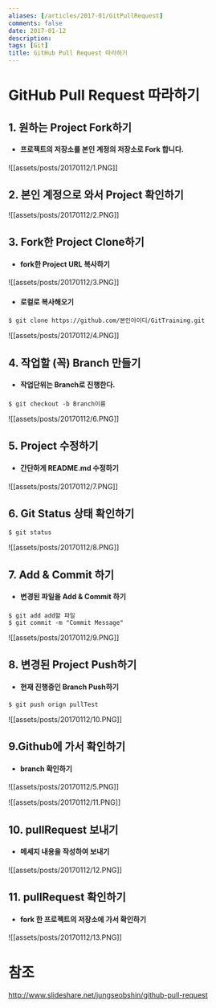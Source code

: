 ```yaml
---
aliases: [/articles/2017-01/GitPullRequest]
comments: false
date: 2017-01-12
description: 
tags: [Git]
title: GitHub Pull Request 따라하기
---
```

# GitHub Pull Request 따라하기
## 1. 원하는 Project Fork하기
- #### 프로젝트의 저장소를 본인 계정의 저장소로 Fork 합니다.

![[assets/posts/20170112/1.PNG]]

## 2. 본인 계정으로 와서 Project 확인하기

![[assets/posts/20170112/2.PNG]]

## 3. Fork한 Project Clone하기
- #### fork한 Project URL 복사하기

![[assets/posts/20170112/3.PNG]]

- #### 로컬로 복사해오기

```shell
$ git clone https://github.com/본인아이디/GitTraining.git
```

![[assets/posts/20170112/4.PNG]]

## 4. 작업할 (꼭) Branch 만들기
- #### 작업단위는 Branch로 진행한다.

```shell
$ git checkout -b Branch이름
```

![[assets/posts/20170112/6.PNG]]

## 5. Project 수정하기
- #### 간단하게 README.md 수정하기

![[assets/posts/20170112/7.PNG]]

## 6. Git Status 상태 확인하기

```shell
$ git status
```

![[assets/posts/20170112/8.PNG]]

## 7. Add & Commit 하기
- #### 변경된 파일을 Add & Commit 하기

```shell
$ git add add할 파일
$ git commit -m "Commit Message"
```

![[assets/posts/20170112/9.PNG]]

## 8. 변경된 Project Push하기
- #### 현재 진행중인 Branch Push하기

```shell
$ git push orign pullTest
```

![[assets/posts/20170112/10.PNG]]

## 9.Github에 가서 확인하기
- #### branch 확인하기

![[assets/posts/20170112/5.PNG]]

![[assets/posts/20170112/11.PNG]]

## 10. pullRequest 보내기
- #### 메세지 내용을 작성하여 보내기

![[assets/posts/20170112/12.PNG]]

## 11. pullRequest 확인하기
- #### fork 한 프로젝트의 저장소에 가서 확인하기

![[assets/posts/20170112/13.PNG]]


# 참조
<http://www.slideshare.net/jungseobshin/github-pull-request>
